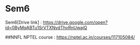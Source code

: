 # Sem6

Sem6[Drive link] : https://drive.google.com/open?id=0ByMqABTu1SrVTXNvdThvRnUwajQ


##NNFL
NPTEL course : https://nptel.ac.in/courses/117105084/

